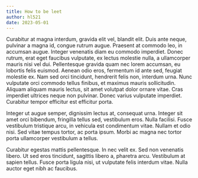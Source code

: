 ```yaml
---
title: How to be leet
author: hl521
date: 2023-05-01
---
```



Curabitur at magna interdum, gravida elit vel, blandit elit. Duis ante neque, pulvinar a magna id, congue rutrum augue. Praesent at commodo leo, in accumsan augue. Integer venenatis diam eu commodo imperdiet. Donec rutrum, erat eget faucibus vulputate, ex lectus molestie nulla, a ullamcorper mauris nisi vel dui. Pellentesque gravida quam nec lorem accumsan, eu lobortis felis euismod. Aenean odio eros, fermentum id ante sed, feugiat molestie ex. Nam sed orci tincidunt, hendrerit felis non, interdum urna. Nunc vulputate orci commodo tellus finibus, et maximus mauris sollicitudin. Aliquam aliquam mauris lectus, sit amet volutpat dolor ornare vitae. Cras imperdiet ultrices neque non pulvinar. Donec varius vulputate imperdiet. Curabitur tempor efficitur est efficitur porta.

Integer ut augue semper, dignissim lectus at, consequat urna. Integer sit amet orci bibendum, fringilla tellus sed, vestibulum eros. Nulla facilisi. Fusce vestibulum tristique arcu, in vehicula est condimentum vitae. Nullam et odio nisi. Sed vitae tempus tortor, ac porta ipsum. Morbi ac magna nec tortor porta ullamcorper vestibulum a tellus.

Curabitur egestas mattis pellentesque. In nec velit ex. Sed non venenatis libero. Ut sed eros tincidunt, sagittis libero a, pharetra arcu. Vestibulum at sapien tellus. Fusce porta ligula nisi, ut vulputate felis interdum vitae. Nulla auctor eget nibh ac faucibus. 